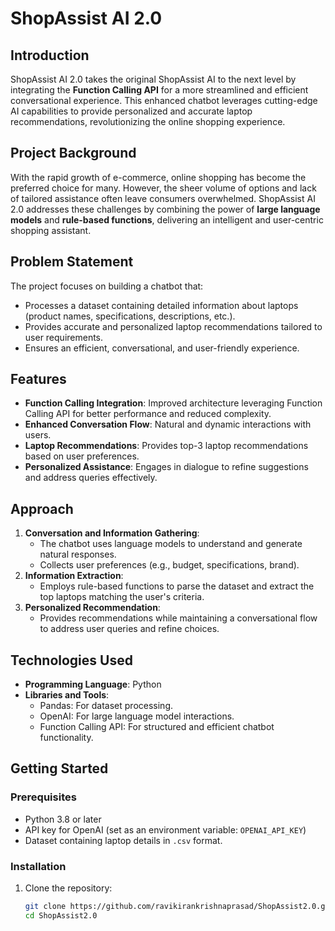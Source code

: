 # ShopAssist AI 2.0

## Introduction
ShopAssist AI 2.0 takes the original ShopAssist AI to the next level by integrating the **Function Calling API** for a more streamlined and efficient conversational experience. This enhanced chatbot leverages cutting-edge AI capabilities to provide personalized and accurate laptop recommendations, revolutionizing the online shopping experience.

## Project Background
With the rapid growth of e-commerce, online shopping has become the preferred choice for many. However, the sheer volume of options and lack of tailored assistance often leave consumers overwhelmed. ShopAssist AI 2.0 addresses these challenges by combining the power of **large language models** and **rule-based functions**, delivering an intelligent and user-centric shopping assistant.

## Problem Statement
The project focuses on building a chatbot that:
- Processes a dataset containing detailed information about laptops (product names, specifications, descriptions, etc.).
- Provides accurate and personalized laptop recommendations tailored to user requirements.
- Ensures an efficient, conversational, and user-friendly experience.

## Features
- **Function Calling Integration**: Improved architecture leveraging Function Calling API for better performance and reduced complexity.
- **Enhanced Conversation Flow**: Natural and dynamic interactions with users.
- **Laptop Recommendations**: Provides top-3 laptop recommendations based on user preferences.
- **Personalized Assistance**: Engages in dialogue to refine suggestions and address queries effectively.

## Approach
1. **Conversation and Information Gathering**: 
   - The chatbot uses language models to understand and generate natural responses.
   - Collects user preferences (e.g., budget, specifications, brand).
2. **Information Extraction**:
   - Employs rule-based functions to parse the dataset and extract the top laptops matching the user's criteria.
3. **Personalized Recommendation**:
   - Provides recommendations while maintaining a conversational flow to address user queries and refine choices.

## Technologies Used
- **Programming Language**: Python
- **Libraries and Tools**:
  - Pandas: For dataset processing.
  - OpenAI: For large language model interactions.
  - Function Calling API: For structured and efficient chatbot functionality.

## Getting Started
### Prerequisites
- Python 3.8 or later
- API key for OpenAI (set as an environment variable: `OPENAI_API_KEY`)
- Dataset containing laptop details in `.csv` format.

### Installation
1. Clone the repository:
   ```bash
   git clone https://github.com/ravikirankrishnaprasad/ShopAssist2.0.git
   cd ShopAssist2.0
